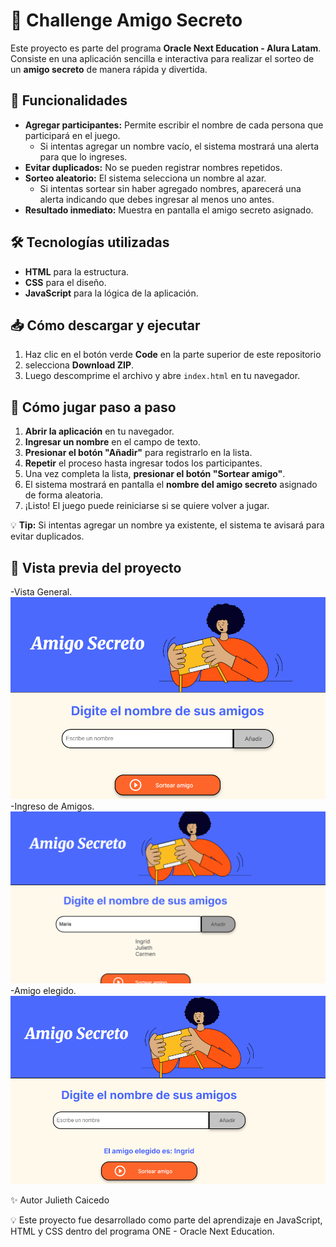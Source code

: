 # 🎁 Challenge Amigo Secreto

Este proyecto es parte del programa **Oracle Next Education - Alura Latam**.  
Consiste en una aplicación sencilla e interactiva para realizar el sorteo de un **amigo secreto** de manera rápida y divertida.

## 🚀 Funcionalidades
- **Agregar participantes:** Permite escribir el nombre de cada persona que participará en el juego.
  - Si intentas agregar un nombre vacío, el sistema mostrará una alerta para que lo ingreses.  
- **Evitar duplicados:** No se pueden registrar nombres repetidos.
- **Sorteo aleatorio:** El sistema selecciona un nombre al azar.
  - Si intentas sortear sin haber agregado nombres, aparecerá una alerta indicando que debes ingresar al menos uno antes.  
- **Resultado inmediato:** Muestra en pantalla el amigo secreto asignado.

## 🛠️ Tecnologías utilizadas
- **HTML** para la estructura.
- **CSS** para el diseño.
- **JavaScript** para la lógica de la aplicación.

## 📥 Cómo descargar y ejecutar
1. Haz clic en el botón verde **Code** en la parte superior de este repositorio 
2. selecciona **Download ZIP**.  
3. Luego descomprime el archivo y abre `index.html` en tu navegador.

## 📖 Cómo jugar paso a paso
1. **Abrir la aplicación** en tu navegador.
2. **Ingresar un nombre** en el campo de texto.
3. **Presionar el botón "Añadir"** para registrarlo en la lista.
4. **Repetir** el proceso hasta ingresar todos los participantes.
5. Una vez completa la lista, **presionar el botón "Sortear amigo"**.
6. El sistema mostrará en pantalla el **nombre del amigo secreto** asignado de forma aleatoria.
7. ¡Listo! El juego puede reiniciarse si se quiere volver a jugar.

💡 **Tip:** Si intentas agregar un nombre ya existente, el sistema te avisará para evitar duplicados.


## 📸 Vista previa del proyecto
-Vista General.
![Vista previa del proyecto](assets/juego-general.png)
-Ingreso de Amigos.
![Vista previa del Ingreso de Amigos](assets/ingreso-de-amigos.png)
-Amigo elegido.
![Vista previa del Amigo Elegido](assets/amigo-elegido.png)


✨ Autor
Julieth Caicedo

💡 Este proyecto fue desarrollado como parte del aprendizaje en JavaScript, HTML y CSS dentro del programa ONE - Oracle Next Education.